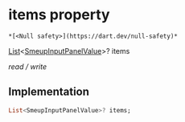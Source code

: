 


# items property




    *[<Null safety>](https://dart.dev/null-safety)*


[List](https://api.flutter.dev/flutter/dart-core/List-class.html)&lt;[SmeupInputPanelValue](../../smeup_models_widgets_smeup_input_panel_value/SmeupInputPanelValue-class.md)>? items
  
_read / write_






## Implementation

```dart
List<SmeupInputPanelValue>? items;


```







